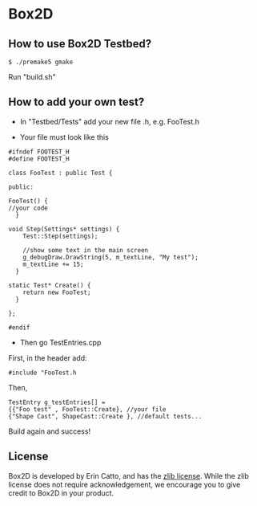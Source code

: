 # Box2D 

## How to use Box2D Testbed?

```
$ ./premake5 gmake
```

Run "build.sh"

## How to add your own test?

* In "Testbed/Tests" add your new file .h, e.g. FooTest.h

* Your file must look like this 

```
#ifndef FOOTEST_H
#define FOOTEST_H

class FooTest : public Test {

public:

FooTest() {
//your code
  }

void Step(Settings* settings) {
    Test::Step(settings);

    //show some text in the main screen
    g_debugDraw.DrawString(5, m_textLine, "My test");
    m_textLine += 15;
  }
    
static Test* Create() {
    return new FooTest;
  }
  
};

#endif
```
* Then go TestEntries.cpp

First, in the header add:

`#include "FooTest.h`

Then, 
```
TestEntry g_testEntries[] =
{{"Foo test" , FooTest::Create}, //your file
{"Shape Cast", ShapeCast::Create }, //default tests...
```

Build again and success!


## License

Box2D is developed by Erin Catto, and has the [zlib license](http://en.wikipedia.org/wiki/Zlib_License). While the zlib license does not require acknowledgement, we encourage you to give credit to Box2D in your product.
